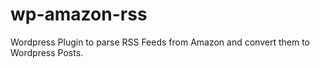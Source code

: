 wp-amazon-rss
=============

Wordpress Plugin to parse RSS Feeds from Amazon and convert them to Wordpress Posts.

